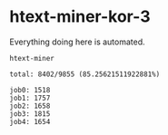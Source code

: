 # htext-miner-kor-3

Everything doing here is automated.

```
htext-miner

total: 8402/9855 (85.25621511922881%)

job0: 1518
job1: 1757
job2: 1658
job3: 1815
job4: 1654
```